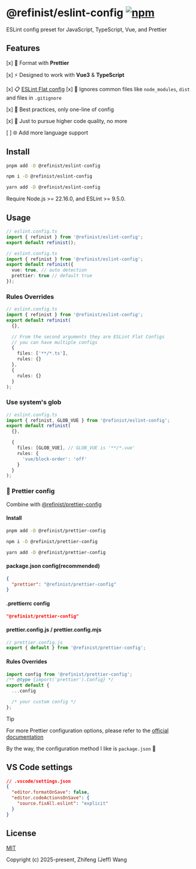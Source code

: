 # @refinist/eslint-config [![npm](https://img.shields.io/npm/v/@refinist/eslint-config.svg)](https://npmjs.com/package/@refinist/eslint-config)

ESLint config preset for JavaScript, TypeScript, Vue, and Prettier

## Features

[x] 🎨 Format with **Prettier**

[x] ⚡ Designed to work with **Vue3** & **TypeScript**

[x] 📋 [ESLint Flat config](https://eslint.org/docs/latest/use/configure/configuration-files-new)
[x] 🚫 Ignores common files like `node_modules`, `dist` and files in `.gitignore`

[x] 🎯 Best practices, only one-line of config

[x] 💯 Just to pursue higher code quality, no more

[ ] 🌐 Add more language support

## Install

```bash
pnpm add -D @refinist/eslint-config
```

```bash
npm i -D @refinist/eslint-config
```

```bash
yarn add -D @refinist/eslint-config
```

Require Node.js >= 22.16.0, and ESLint >= 9.5.0.

## Usage

```ts
// eslint.config.ts
import { refinist } from '@refinist/eslint-config';
export default refinist();
```

```ts
// eslint.config.ts
import { refinist } from '@refinist/eslint-config';
export default refinist({
  vue: true, // auto detection
  prettier: true // default true
});
```

### Rules Overrides

```ts
// eslint.config.ts
import { refinist } from '@refinist/eslint-config';
export default refinist(
  {},

  // From the second arguments they are ESLint Flat Configs
  // you can have multiple configs
  {
    files: ['**/*.ts'],
    rules: {}
  },
  {
    rules: {}
  }
);
```

### Use system's glob

```ts
// eslint.config.ts
import { refinist, GLOB_VUE } from '@refinist/eslint-config';
export default refinist(
  {},

  {
    files: [GLOB_VUE], // GLOB_VUE is '**/*.vue'
    rules: {
      'vue/block-order': 'off'
    }
  }
);
```

### 🔗 Prettier config

Combine with [@refinist/prettier-config](https://github.com/refinist/prettier-config)

#### Install

```bash
pnpm add -D @refinist/prettier-config
```

```bash
npm i -D @refinist/prettier-config
```

```bash
yarn add -D @refinist/prettier-config
```

#### package.json config(recommended)

```json
{
  "prettier": "@refinist/prettier-config"
}
```

#### .prettierrc config

```json
"@refinist/prettier-config"
```

#### prettier.config.js / prettier.config.mjs

```js
// prettier.config.js
export { default } from '@refinist/prettier-config';
```

#### Rules Overrides

```ts
import config from '@refinist/prettier-config';
/** @type {import('prettier').Config} */
export default {
  ...config

  /* your custom config */
};
```

> [!TIP]
> For more Prettier configuration options, please refer to the [official documentation](https://prettier.io/blog/2025/02/09/3.5.0#api)

By the way, the configuration method I like is `package.json` 😬

## VS Code settings

```json
// .vscode/settings.json
{
  "editor.formatOnSave": false,
  "editor.codeActionsOnSave": {
    "source.fixAll.eslint": "explicit"
  }
}
```

## License

[MIT](./LICENSE)

Copyright (c) 2025-present, Zhifeng (Jeff) Wang
